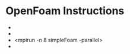 # OpenFoam Instructions


* <blockMesh>
* <decomposePar>
* <mpirun -n 8 simpleFoam -parallel>
* <reconstructPar>

